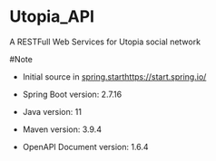 # Utopia_API
A RESTFull Web Services for Utopia social network

#Note
  - Initial source in [spring.start](https://start.spring.io/)https://start.spring.io/

  - Spring Boot version: 2.7.16

  - Java version: 11

  - Maven version: 3.9.4

  - OpenAPI Document version: 1.6.4

